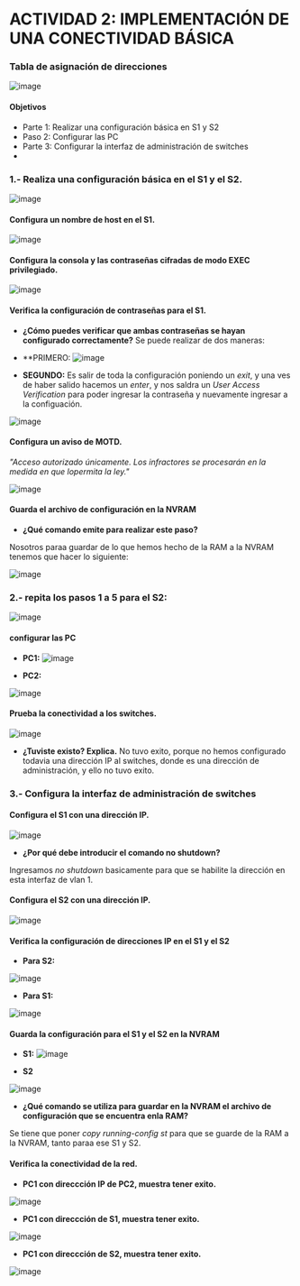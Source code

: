 # ACTIVIDAD 2: IMPLEMENTACIÓN DE UNA CONECTIVIDAD BÁSICA 

### Tabla de asignación de direcciones

![image](https://github.com/nardyliz12/Comunicacion_datos_y_redes_pe/assets/151795724/17408c87-5075-4b0f-903e-eb5eb900682c)

#### Objetivos
- Parte 1: Realizar una configuración básica en S1 y S2
- Paso 2: Configurar las PC
- Parte 3: Configurar la interfaz de administración de switches
- 
### 1.- Realiza una configuración básica en el S1 y el S2.
![image](https://github.com/nardyliz12/Comunicacion_datos_y_redes_pe/assets/151795724/d03c7b8a-2f83-4935-af31-38fd7ed0345d)

#### Configura un nombre de host en el S1.
![image](https://github.com/nardyliz12/Comunicacion_datos_y_redes_pe/assets/151795724/4fc684de-4d21-446c-82ed-e86b85e3a3fa)
#### Configura la consola y las contraseñas cifradas de modo EXEC privilegiado.

![image](https://github.com/nardyliz12/Comunicacion_datos_y_redes_pe/assets/151795724/64cf4848-cff6-4890-b751-6bbe49e6ac2b)

#### Verifica la configuración de contraseñas para el S1.

- **¿Cómo puedes verificar que ambas contraseñas se hayan configurado correctamente?**
Se puede realizar de dos maneras:

- **PRIMERO:
  ![image](https://github.com/nardyliz12/Comunicacion_datos_y_redes_pe/assets/151795724/a0f02f68-2840-4c9f-8360-9a17ba1db7b4)

- **SEGUNDO:**
Es salir de toda la configuración poniendo un *exit*, y una ves de haber salido hacemos un *enter*, y nos saldra un *User Access Verification* para poder ingresar la contraseña y nuevamente ingresar a la configuación.

![image](https://github.com/nardyliz12/Comunicacion_datos_y_redes_pe/assets/151795724/710fcaa1-bade-444c-bf8e-947682f503ed)

#### Configura un aviso de MOTD.
*"Acceso autorizado únicamente. Los infractores se procesarán en la medida en que lopermita la ley."*

![image](https://github.com/nardyliz12/Comunicacion_datos_y_redes_pe/assets/151795724/6ce9e35e-696b-4c0d-a88c-55bc67733b8b)

#### Guarda el archivo de configuración en la NVRAM

- **¿Qué comando emite para realizar este paso?**
 
Nosotros paraa guardar de lo que hemos hecho de la RAM a la NVRAM tenemos que hacer lo siguiente:

![image](https://github.com/nardyliz12/Comunicacion_datos_y_redes_pe/assets/151795724/4f801584-9bcd-4024-91c8-09a8d09a0f54)

### 2.- repita los pasos  1 a 5 para el S2:

![image](https://github.com/nardyliz12/Comunicacion_datos_y_redes_pe/assets/151795724/8604aac8-9d55-4d49-8572-ab5162212ded)

#### configurar las PC

- **PC1:**
![image](https://github.com/nardyliz12/Comunicacion_datos_y_redes_pe/assets/151795724/4c52d9e1-890b-403f-b131-12ac3a4f814c)

- **PC2:**
  
![image](https://github.com/nardyliz12/Comunicacion_datos_y_redes_pe/assets/151795724/04c8adc5-4a0a-464f-8fbf-c58a3ed94721)

#### Prueba la conectividad a los switches.

![image](https://github.com/nardyliz12/Comunicacion_datos_y_redes_pe/assets/151795724/9ff62e05-8ac7-4868-91ac-96f1b7c9eef3)

- **¿Tuviste existo? Explica.**
No tuvo exito, porque no hemos configurado todavia una dirección IP al switches, donde es una dirección de administración, y ello no tuvo exito.

### 3.- Configura la interfaz de administración de switches
#### Configura el S1 con una dirección IP.

![image](https://github.com/nardyliz12/Comunicacion_datos_y_redes_pe/assets/151795724/9923798d-e1e3-48dc-bcfd-9538cec24b2b)

- **¿Por qué debe introducir el comando no shutdown?**

Ingresamos *no shutdown* basicamente para que se habilite la dirección en esta interfaz de vlan 1.

#### Configura el S2 con una dirección IP.

![image](https://github.com/nardyliz12/Comunicacion_datos_y_redes_pe/assets/151795724/b7e53c55-adbc-4c85-b2cd-8a424d075c5e)

#### Verifica la configuración de direcciones IP en el S1 y el S2

- **Para S2:**
  
![image](https://github.com/nardyliz12/Comunicacion_datos_y_redes_pe/assets/151795724/9d1475bc-2d07-4c6f-b024-0d5c2ff9fe4d)

- **Para S1:**
  
![image](https://github.com/nardyliz12/Comunicacion_datos_y_redes_pe/assets/151795724/7f1fd4ae-d8b5-4ece-a6f2-c662a337f33d)

#### Guarda la configuración para el S1 y el S2 en la NVRAM
- **S1:**
![image](https://github.com/nardyliz12/Comunicacion_datos_y_redes_pe/assets/151795724/a50eb047-e502-4264-bcc2-4a4b23eee4bb)

- **S2**
  
![image](https://github.com/nardyliz12/Comunicacion_datos_y_redes_pe/assets/151795724/c56ca43f-aabb-4591-ac61-db5362d086f7)

- **¿Qué comando se utiliza para guardar en la NVRAM el archivo de configuración que se encuentra enla RAM?**
  
Se tiene que poner *copy running-config st* para que se guarde de la RAM a la NVRAM, tanto paraa ese S1 y S2.

#### Verifica la conectividad de la red.

- **PC1 con direccción IP de PC2, muestra tener exito.**

![image](https://github.com/nardyliz12/Comunicacion_datos_y_redes_pe/assets/151795724/4c6ae587-0cd1-4f85-a336-b368d99a237b)


- **PC1 con direccción de S1, muestra tener exito.**
  
![image](https://github.com/nardyliz12/Comunicacion_datos_y_redes_pe/assets/151795724/471ccc2f-d285-45c7-8fa6-8d0d640f9bb5)

- **PC1 con direccción de S2, muestra tener exito.**
  
![image](https://github.com/nardyliz12/Comunicacion_datos_y_redes_pe/assets/151795724/eb750141-22a4-4462-bb47-64d1e71adbf1)

  
